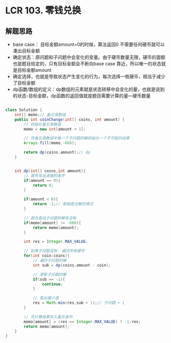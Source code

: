 # LCR 103. 零钱兑换


## 解题思路

* base case： 目标金额amount=0的时候，算法返回0 不需要任何硬币就可以凑出目标金额
* 确定状态：原问题和子问题中会变化的变量。由于硬币数量无限，硬币的面额也是题目给定的，只有目标金额会不断向base case 靠近，所以唯一的状态就是目标金额amount
* 确定选择，也就是导致状态产生变化的行为，每次选择一枚硬币，相当于减少了目标金额
* dp函数/数组的定义：dp数组的元素就是状态转移中会变化的量，也就是说到的状态-目标金额，dp函数的返回值就是题目需要计算的量—硬币数量

```java

class Solution {
    int[] memo;// 备忘录数组
    public int coinChange(int[] coins, int amount) {
        // 初始化备忘录数组
        memo = new int[amount + 1];

        // 将备忘录数组中每一个子问题的解初始化一个不可能的结果
        Arrays.fill(memo,-666);

        return dp(coins,amount);// dp
    }


    int dp(int[] coins,int amount){
        // 首先写出递推的条件
        if(amount == 0){
            return 0;
        }

        if(amount < 0){
            return -1;// 那就是无解的情况
        }

        // 首先查找子问题的解有没有
        if(memo[amount] != -666){
            return memo[amount];
        }

        int res = Integer.MAX_VALUE;

        // 如果子问题没有  遍历所有硬币
        for(int coin:coins){
            // 遍历子问题的解
            int sub = dp(coins,amount - coin);

            // 更新子问题的解
            if(sub == -1){
                continue;
            }

            // 取出最小值
            res = Math.min(res,sub + 1);// 子问题 + 1
        }

        // 将计算结果存入备忘录中
        memo[amount] = (res == Integer.MAX_VALUE) ? -1:res;
        return memo[amount];
    }
}

```




